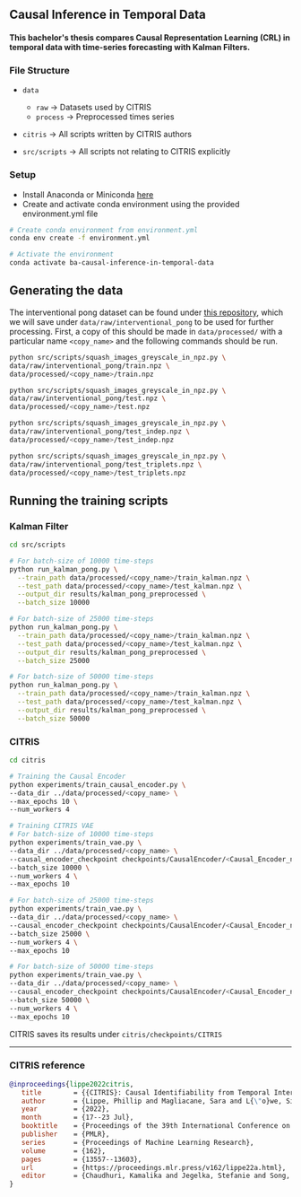## Causal Inference in Temporal Data

#### This bachelor's thesis compares Causal Representation Learning (CRL) in temporal data with time-series forecasting with Kalman Filters.

### File Structure
- `data`
    - `raw` -> Datasets used by CITRIS
    - `process` -> Preprocessed times series

- `citris` -> All scripts written by CITRIS authors

- `src/scripts` -> All scripts not relating to CITRIS explicitly
    

### Setup
- Install Anaconda or Miniconda [here](https://docs.conda.io/projects/conda/en/latest/user-guide/install/index.html)
- Create and activate conda environment using the provided environment.yml file
```bash
# Create conda environment from environment.yml
conda env create -f environment.yml

# Activate the environment
conda activate ba-causal-inference-in-temporal-data
```

## Generating the data
The interventional pong dataset can be found under [this repository]("https://github.com/phlippe/CITRIS"), which we will save under `data/raw/interventional_pong` to be used for further processing. First, a copy of this should be made in `data/processed/` with a particular name `<copy_name>` and the following commands should be run.

```bash
python src/scripts/squash_images_greyscale_in_npz.py \
data/raw/interventional_pong/train.npz \
data/processed/<copy_name>/train.npz

python src/scripts/squash_images_greyscale_in_npz.py \
data/raw/interventional_pong/test.npz \
data/processed/<copy_name>/test.npz

python src/scripts/squash_images_greyscale_in_npz.py \
data/raw/interventional_pong/test_indep.npz \
data/processed/<copy_name>/test_indep.npz

python src/scripts/squash_images_greyscale_in_npz.py \
data/raw/interventional_pong/test_triplets.npz \
data/processed/<copy_name>/test_triplets.npz
```

## Running the training scripts

### Kalman Filter
```bash
cd src/scripts

# For batch-size of 10000 time-steps
python run_kalman_pong.py \
  --train_path data/processed/<copy_name>/train_kalman.npz \
  --test_path data/processed/<copy_name>/test_kalman.npz \
  --output_dir results/kalman_pong_preprocessed \
  --batch_size 10000

# For batch-size of 25000 time-steps
python run_kalman_pong.py \
  --train_path data/processed/<copy_name>/train_kalman.npz \
  --test_path data/processed/<copy_name>/test_kalman.npz \
  --output_dir results/kalman_pong_preprocessed \
  --batch_size 25000

# For batch-size of 50000 time-steps
python run_kalman_pong.py \
  --train_path data/processed/<copy_name>/train_kalman.npz \
  --test_path data/processed/<copy_name>/test_kalman.npz \
  --output_dir results/kalman_pong_preprocessed \
  --batch_size 50000
```

### CITRIS
```bash
cd citris

# Training the Causal Encoder
python experiments/train_causal_encoder.py \
--data_dir ../data/processed/<copy_name> \
--max_epochs 10 \
--num_workers 4

# Training CITRIS VAE
# For batch-size of 10000 time-steps
python experiments/train_vae.py \
--data_dir ../data/processed/<copy_name> \
--causal_encoder_checkpoint checkpoints/CausalEncoder/<Causal_Encoder_name>/version_<version_number>/checkpoints/<checkpoint>.ckpt \
--batch_size 10000 \
--num_workers 4 \
--max_epochs 10

# For batch-size of 25000 time-steps
python experiments/train_vae.py \
--data_dir ../data/processed/<copy_name> \
--causal_encoder_checkpoint checkpoints/CausalEncoder/<Causal_Encoder_name>/version_<version_number>/checkpoints/<checkpoint>.ckpt \
--batch_size 25000 \
--num_workers 4 \
--max_epochs 10

# For batch-size of 50000 time-steps
python experiments/train_vae.py \
--data_dir ../data/processed/<copy_name> \
--causal_encoder_checkpoint checkpoints/CausalEncoder/<Causal_Encoder_name>/version_<version_number>/checkpoints/<checkpoint>.ckpt \
--batch_size 50000 \
--num_workers 4 \
--max_epochs 10
```

CITRIS saves its results under `citris/checkpoints/CITRIS`

---

### CITRIS reference
```bibtex
@inproceedings{lippe2022citris,
   title        = {{CITRIS}: Causal Identifiability from Temporal Intervened Sequences},
   author       = {Lippe, Phillip and Magliacane, Sara and L{\"o}we, Sindy and Asano, Yuki M and Cohen, Taco and Gavves, Stratis},
   year         = {2022},
   month        = {17--23 Jul},
   booktitle    = {Proceedings of the 39th International Conference on Machine Learning},
   publisher    = {PMLR},
   series       = {Proceedings of Machine Learning Research},
   volume       = {162},
   pages        = {13557--13603},
   url          = {https://proceedings.mlr.press/v162/lippe22a.html},
   editor       = {Chaudhuri, Kamalika and Jegelka, Stefanie and Song, Le and Szepesvari, Csaba and Niu, Gang and Sabato, Sivan}
}
```